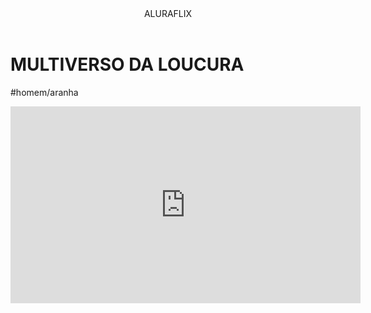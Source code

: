 <body>
<header>ALURAFLIX</header>
  
<h1>MULTIVERSO DA LOUCURA</h1>
<p>#homem/aranha</p>

<iframe width="560" height="315" src="https://www.youtube.com/embed/gt_fAE1Eg2Q?si=EEv-
tsY_b1B2OwKE" title="YouTube video player" frameborder="0" allow="accelerometer; autoplay; clipboard-write; encrypted-media; gyroscope; picture-in-picture; web-share" referrerpolicy="strict-origin-when-cross-origin" allowfullscreen></iframe>

</body>
